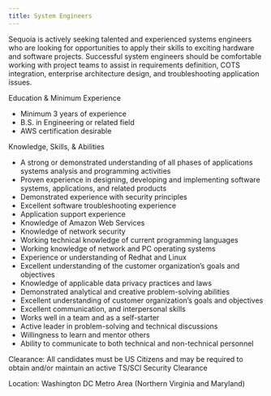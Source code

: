 ```yaml
---
title: System Engineers
---
```


Sequoia is actively seeking talented and experienced systems engineers who are looking for opportunities to apply their skills to exciting hardware and software projects. Successful system engineers should be comfortable working with project teams to assist in requirements definition, COTS integration, enterprise architecture design, and troubleshooting application issues.

Education & Minimum Experience

 - Minimum 3 years of experience
 - B.S. in Engineering or related field
 - AWS certification desirable

Knowledge, Skills, & Abilities

 - A strong or demonstrated understanding of all phases of applications systems analysis and programming activities
 - Proven experience in designing, developing and implementing software systems, applications, and related products
 - Demonstrated experience with security principles
 - Excellent software troubleshooting experience
 - Application support experience
 - Knowledge of Amazon Web Services
 - Knowledge of network security
 - Working technical knowledge of current programming languages
 - Working knowledge of network and PC operating systems
 - Experience or understanding of Redhat and Linux
 - Excellent understanding of the customer organization’s goals and objectives
 - Knowledge of applicable data privacy practices and laws
 - Demonstrated analytical and creative problem-solving abilities
 - Excellent understanding of customer organization’s goals and objectives
 - Excellent communication, and interpersonal skills
 - Works well in a team and as a self-starter
 - Active leader in problem-solving and technical discussions
 - Willingness to learn and mentor others
 - Ability to communicate to both technical and non-technical personnel

Clearance:
All candidates must be US Citizens and may be required to obtain and/or maintain an active TS/SCI Security Clearance

Location:
Washington DC Metro Area (Northern Virginia and Maryland)